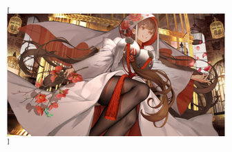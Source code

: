 [<img src="https://github.com/ClimateIsCreepy/ClimateisCreepy/blob/85501b812ae0ba4ecfbff6478cee0f77585e5ecc/HAH.jpg">]
<!--
**ClimateIsCreepy/ClimateisCreepy** is a ✨ _special_ ✨ repository because its `README.md` (this file) appears on your GitHub profile.

Here are some ideas to get you started:

- 🔭 I’m currently working on ...
- 🌱 I’m currently learning ...
- 👯 I’m looking to collaborate on ...
- 🤔 I’m looking for help with ...
- 💬 Ask me about ...
- 📫 How to reach me: ...
- 😄 Pronouns: ...
- ⚡ Fun fact: ...
--> 
<!--
## 🧑‍🎓 𝙰𝚋𝚘𝚞𝚝 𝙼𝚎
- 🏫 High school Student 
- 🧑‍💻 Currently Learning C++
- 😳favorite emote😳
- 🚴biker
- 😢cries inside
## 🧻**Motto**
- *This human looks healthy and alive, let's fix that*
- You believe in God, I believe in my Waifu  
